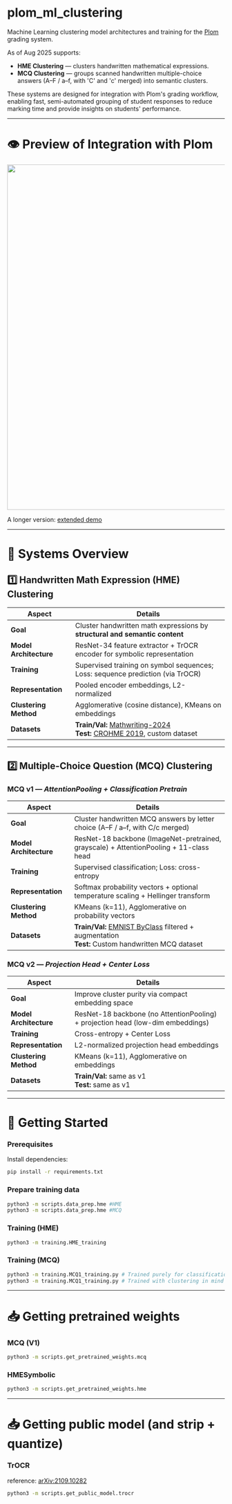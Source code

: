 # plom\_ml\_clustering

Machine Learning clustering model architectures and training for the [Plom](https://github.com/plomgrading/plom) grading system.


As of Aug 2025 supports:

* **HME Clustering** — clusters handwritten mathematical expressions.
* **MCQ Clustering** — groups scanned handwritten multiple-choice answers (A–F / a–f, with 'C' and 'c' merged) into semantic clusters.

These systems are designed for integration with Plom's grading workflow, enabling fast, semi-automated grouping of student responses to reduce marking time and provide insights on students' performance.

---

# 👁️ Preview of Integration with Plom
<p align="center">
  <img src="assets/plom_preview.gif" width=800>
</p>

A longer version: [extended demo]()

---

# 🧠 Systems Overview

## **1️⃣ Handwritten Math Expression (HME) Clustering**

| Aspect                     | Details |
|----------------------------|---------|
| **Goal**                   | Cluster handwritten math expressions by **structural and semantic content** |
| **Model Architecture**     | ResNet-34 feature extractor + TrOCR encoder for symbolic representation |
| **Training**               | Supervised training on symbol sequences; Loss: sequence prediction (via TrOCR) |
| **Representation**         | Pooled encoder embeddings, L2-normalized |
| **Clustering Method**      | Agglomerative (cosine distance), KMeans on embeddings |
| **Datasets**               | **Train/Val:** [Mathwriting-2024](https://arxiv.org/abs/2404.10690) <br> **Test:** [CROHME 2019](https://tc11.cvc.uab.es/datasets/ICDAR2019-CROHME-TDF_1%7D), custom dataset |

---

## **2️⃣ Multiple-Choice Question (MCQ) Clustering**

### MCQ v1 — *AttentionPooling + Classification Pretrain*

| Aspect                     | Details |
|----------------------------|---------|
| **Goal**                   | Cluster handwritten MCQ answers by letter choice (A–F / a–f, with C/c merged) |
| **Model Architecture**     | ResNet-18 backbone (ImageNet-pretrained, grayscale) + AttentionPooling + 11-class head |
| **Training**               | Supervised classification; Loss: cross-entropy |
| **Representation**         | Softmax probability vectors + optional temperature scaling + Hellinger transform |
| **Clustering Method**      | KMeans (k=11), Agglomerative on probability vectors |
| **Datasets**               | **Train/Val:** [EMNIST ByClass](https://www.nist.gov/itl/products-and-services/emnist-dataset) filtered + augmentation <br> **Test:** Custom handwritten MCQ dataset |

### MCQ v2 — *Projection Head + Center Loss*

| Aspect                     | Details |
|----------------------------|---------|
| **Goal**                   | Improve cluster purity via compact embedding space |
| **Model Architecture**     | ResNet-18 backbone (no AttentionPooling) + projection head (low-dim embeddings) |
| **Training**               | Cross-entropy + Center Loss |
| **Representation**         | L2-normalized projection head embeddings |
| **Clustering Method**      | KMeans (k=11), Agglomerative on embeddings |
| **Datasets**               | **Train/Val:** same as v1 <br> **Test:** same as v1 |

---

# 🚀 Getting Started

### Prerequisites

Install dependencies:

```bash
pip install -r requirements.txt
```

### Prepare training data
```bash
python3 -m scripts.data_prep.hme #HME
python3 -m scripts.data_prep.hme #MCQ
```


### Training (HME)
```bash
python3 -m training.HME_training 
```

### Training (MCQ)
```bash
python3 -m training.MCQ1_training.py # Trained purely for classification.
python3 -m training.MCQ1_training.py # Trained with clustering in mind (CenterLoss).
```


---
# 📥 Getting pretrained weights

### MCQ (V1)
```bash
python3 -m scripts.get_pretrained_weights.mcq
```

### HMESymbolic
```bash
python3 -m scripts.get_pretrained_weights.hme
```


---
# 📥 Getting public model (and strip + quantize)
### TrOCR 
reference: [arXiv:2109.10282](arXiv:2109.10282)
```bash
python3 -m scripts.get_public_model.trocr
```